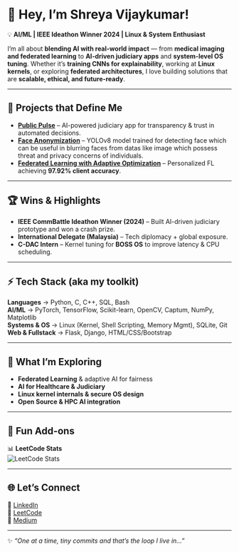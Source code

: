 # 🌌 Hey, I’m Shreya Vijaykumar!  

💡 **AI/ML | IEEE Ideathon Winner 2024 | Linux & System Enthusiast**  

I’m all about **blending AI with real-world impact** — from **medical imaging and federated learning** to **AI-driven judiciary apps** and **system-level OS tuning**. Whether it’s **training CNNs for explainability**, working at **Linux kernels**, or exploring **federated architectures**, I love building solutions that are **scalable, ethical, and future-ready**.  

---

## 🚀 Projects that Define Me  
-  **[Public Pulse](https://github.com/ShreyaVijaykumar/PublicPulse)** – AI-powered judiciary app for transparency & trust in automated decisions.  
-  **[Face Anonymization](https://github.com/ShreyaVijaykumar/Face_anonymization)** – YOLOv8 model trained for detecting face which can be useful in blurring faces from datas like image which possess threat and privacy concerns of individuals. 
-  **[Federated Learning with Adaptive Optimization](https://github.com/ShreyaVijaykumar/Enhancing-FL-Adaptive-Optimization)** – Personalized FL achieving **97.92% client accuracy**.    

---

## 🏆 Wins & Highlights  
-  **IEEE CommBattle Ideathon Winner (2024)** – Built AI-driven judiciary prototype and won a crash prize.  
-  **International Delegate (Malaysia)** – Tech diplomacy + global exposure.  
-  **C-DAC Intern** – Kernel tuning for **BOSS OS** to improve latency & CPU scheduling.   

---

## ⚡ Tech Stack (aka my toolkit)  
 **Languages** → Python, C, C++, SQL, Bash  
 **AI/ML** → PyTorch, TensorFlow, Scikit-learn, OpenCV, Captum, NumPy, Matplotlib  
 **Systems & OS** → Linux (Kernel, Shell Scripting, Memory Mgmt), SQLite, Git  
 **Web & Fullstack** → Flask, Django, HTML/CSS/Bootstrap  

---

## 🌱 What I’m Exploring  
- **Federated Learning** & adaptive AI for fairness  
- **AI for Healthcare & Judiciary**  
- **Linux kernel internals & secure OS design**  
- **Open Source & HPC AI integration**  

---

## 🎯 Fun Add-ons  
📊 **LeetCode Stats**  
![LeetCode Stats](https://leetcard.jacoblin.cool/shreyavj_05)  


---

## 🌐 Let’s Connect  
🔹 [LinkedIn](https://www.linkedin.com/in/shreya-vijaykumar-1b5855289)  
🔹 [LeetCode](https://leetcode.com/u/shreyavj_05/)  
🔹 [Medium](https://medium.com/@shreyavj.05)  

---

✨ _“One at a time, tiny commits and that’s the loop I live in...”_  
